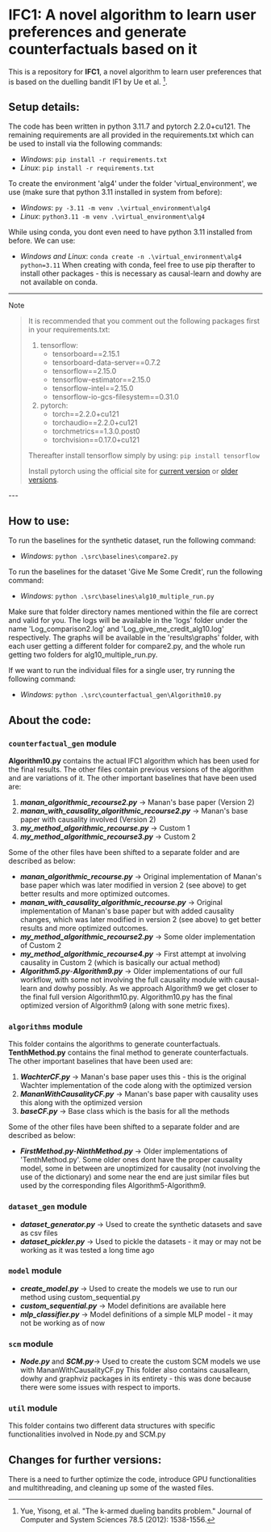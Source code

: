 # IFC1: A novel algorithm to learn user preferences and generate counterfactuals based on it

This is a repository for **IFC1**, a novel algorithm to learn user preferences that is based on the duelling bandit IF1 by Ue et al. [^1].

## Setup details:

The code has been written in python 3.11.7 and pytorch 2.2.0+cu121. The remaining requirements are all provided in the requirements.txt which can be used to install via the following commands:
* *Windows*: `pip install -r requirements.txt`
* *Linux*: `pip install -r requirements.txt`

To create the environment 'alg4' under the folder 'virtual_environment', we use (make sure that python 3.11 installed in system from before):
* *Windows*: `py -3.11 -m venv .\virtual_environment\alg4`
* *Linux*: `python3.11 -m venv .\virtual_environment\alg4`

While using conda, you dont even need to have python 3.11 installed from before. We can use:
* *Windows and Linux*: `conda create -n .\virtual_environment\alg4 python=3.11`
When creating with conda, feel free to use pip therafter to install other packages - this is necessary as causal-learn and dowhy are not available on conda.

---
> [!NOTE]

<blockquote>

It is recommended that you comment out the following packages first in your requirements.txt:
1. tensorflow:
   - tensorboard==2.15.1
   - tensorboard-data-server==0.7.2
   - tensorflow==2.15.0
   - tensorflow-estimator==2.15.0
   - tensorflow-intel==2.15.0
   - tensorflow-io-gcs-filesystem==0.31.0
2. pytorch:
   - torch==2.2.0+cu121
   - torchaudio==2.2.0+cu121
   - torchmetrics==1.3.0.post0
   - torchvision==0.17.0+cu121

Thereafter install tensorflow simply by using: `pip install tensorflow`

Install pytorch using the official site for [current version](https://pytorch.org/get-started/locally/) or [older versions](https://pytorch.org/get-started/previous-versions/).
</blockquote>
---

## How to use:

To run the baselines for the synthetic dataset, run the following command:
* *Windows*: `python .\src\baselines\compare2.py`

To run the baselines for the dataset 'Give Me Some Credit', run the following command:
* *Windows*: `python .\src\baselines\alg10_multiple_run.py`

Make sure that folder directory names mentioned within the file are correct and valid for you. The logs will be available in the 'logs' folder under the name 'Log_comparison2.log' and 'Log_give_me_credit_alg10.log' respectively. The graphs will be available in the 'results\graphs' folder, with each user getting a different folder for compare2.py, and the whole run getting two folders for alg10_multiple_run.py.

If we want to run the individual files for a single user, try running the following command:
* *Windows*: `python .\src\counterfactual_gen\Algorithm10.py`


## About the code:

### `counterfactual_gen` module
**Algorithm10.py** contains the actual IFC1 algorithm which has been used for the final results. The other files contain previous versions of the algorithm and are variations of it. The other important baselines that have been used are:
1. ***manan_algorithmic_recourse2.py*** -> Manan's base paper (Version 2)
2. ***manan_with_causality_algorithmic_recourse2.py*** -> Manan's base paper with causality involved (Version 2)
3. ***my_method_algorithmic_recourse.py*** -> Custom 1
4. ***my_method_algorithmic_recourse3.py*** -> Custom 2

Some of the other files have been shifted to a separate folder and are described as below:
* ***manan_algorithmic_recourse.py*** -> Original implementation of Manan's base paper which was later modified in version 2 (see above) to get better results and more optimized outcomes.
* ***manan_with_causality_algorithmic_recourse.py*** -> Original implementation of Manan's base paper but with added causality changes, which was later modified in version 2 (see above) to get better results and more optimized outcomes.
* ***my_method_algorithmic_recourse2.py*** -> Some older implementation of Custom 2
* ***my_method_algorithmic_recourse4.py*** -> First attempt at involving causality in Custom 2 (which is basically our actual method)
* ***Algorithm5.py***-***Algorithm9.py*** -> Older implementations of our full workflow, with some not involving the full causality module with causal-learn and dowhy possibly. As we approach Algorithm9 we get closer to the final full version Algorithm10.py. Algorithm10.py has the final optimized version of Algorithm9 (along with sone metric fixes).

### `algorithms` module
This folder contains the algorithms to generate counterfactuals. **TenthMethod.py** contains the final method to generate counterfactuals. 
The other important baselines that have been used are:
1. ***WachterCF.py*** -> Manan's base paper uses this - this is the original Wachter implementation of the code along with the optimized version
2. ***MananWithCausalityCF.py*** -> Manan's base paper with causality uses this along with the optimized version
3. ***baseCF.py*** -> Base class which is the basis for all the methods

Some of the other files have been shifted to a separate folder and are described as below:
* ***FirstMethod.py***-***NinthMethod.py*** -> Older implementations of 'TenthMethod.py'. Some older ones dont have the proper causality model, some in between are unoptimized for causality (not involving the use of the dictionary) and some near the end are just similar files but used by the corresponding files Algorithm5-Algorithm9.

### `dataset_gen` module
* ***dataset_generator.py*** -> Used to create the synthetic datasets and save as csv files
* ***dataset_pickler.py*** -> Used to pickle the datasets - it may or may not be working as it was tested a long time ago

### `model` module
* ***create_model.py*** -> Used to create the models we use to run our method using custom_sequential.py
* ***custom_sequential.py*** -> Model definitions are available here
* ***mlp_classifier.py*** -> Model definitions of a simple MLP model - it may not be working as of now

### `scm` module
* ***Node.py*** and ***SCM.py***-> Used to create the custom SCM models we use with MananWithCausalityCF.py
This folder also contains causallearn, dowhy and graphviz packages in its entirety - this was done because there were some issues with respect to imports.

### `util` module
This folder contains two different data structures with specific functionalities involved in Node.py and SCM.py


## Changes for further versions:

There is a need to further optimize the code, introduce GPU functionalities and multithreading, and cleaning up some of the wasted files.


[^1]: Yue, Yisong, et al. "The k-armed dueling bandits problem." Journal of Computer and System Sciences 78.5 (2012): 1538-1556.

